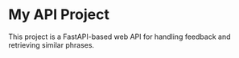 # My API Project

This project is a FastAPI-based web API for handling feedback and retrieving similar phrases.